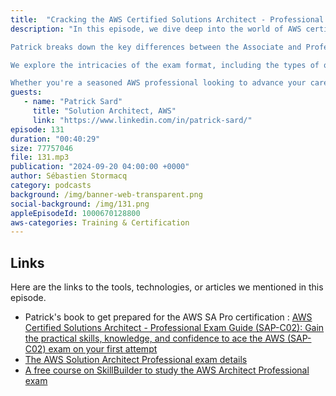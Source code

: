```yaml
---
title:  "Cracking the AWS Certified Solutions Architect - Professional Exam"
description: "In this episode, we dive deep into the world of AWS certifications, specifically the prestigious Solutions Architect - Professional exam. Join us as we interview Patrick, a seasoned solution architect with extensive experience in preparing for and passing this challenging certification.

Patrick breaks down the key differences between the Associate and Professional levels, emphasizing the advanced knowledge and experience required for the latter. He shares valuable insights into the four domains covered by the exam: designing for organizational complexity, designing for new solutions, continuously improving existing solutions, and accelerating workload migration and modernization.

We explore the intricacies of the exam format, including the types of questions, time management strategies, and the importance of understanding the AWS Well-Architected Framework. Patrick also discusses the best resources for exam preparation, such as official AWS documentation, practice exams, and his own book, 'AWS Certified Solutions Architect Professional Exam Guide.'

Whether you're a seasoned AWS professional looking to advance your career or just starting your cloud journey, this episode offers invaluable guidance on how to tackle the AWS Certified Solutions Architect - Professional exam and achieve your certification goals."
guests:
   - name: "Patrick Sard"
     title: "Solution Architect, AWS"
     link: "https://www.linkedin.com/in/patrick-sard/"
episode: 131
duration: "00:40:29" 
size: 77757046
file: 131.mp3	
publication: "2024-09-20 04:00:00 +0000"
author: Sébastien Stormacq
category: podcasts
background: /img/banner-web-transparent.png
social-background: /img/131.png
appleEpisodeId: 1000670128800
aws-categories: Training & Certification
---
```


## Links

Here are the links to the tools, technologies, or articles we mentioned in this episode.

- Patrick's book to get prepared for the AWS SA Pro certification : [AWS Certified Solutions Architect - Professional Exam Guide (SAP-C02): Gain the practical skills, knowledge, and confidence to ace the AWS (SAP-C02) exam on your first attempt](https://www.amazon.com/AWS-Certified-Solutions-Architect-Professional/dp/1801813132)
- [The AWS Solution Architect Professional exam details](https://aws.amazon.com/certification/certified-solutions-architect-professional/)
- [A free course on SkillBuilder to study the AWS Architect Professional exam](https://explore.skillbuilder.aws/learn/course/external/view/elearning/14951/exam-prep-standard-course-aws-certified-solutions-architect-professional-sap-c02)
